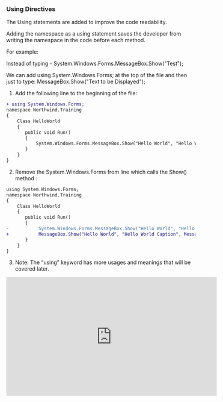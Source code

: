 ﻿### Using Directives

The Using statements are added to improve the code readability.

Adding the namespace as a using statement saves the developer from writing the namespace in the code before each method.

For example:

Instead of typing - 
System.Windows.Forms.MessageBox.Show("Test");

We can add 
using System.Windows.Forms; at the top of the file
and then just to type: MessageBox.Show("Text to be Displayed");


1.	Add the following line to the beginning of the file:
```diff
+ using System.Windows.Forms;
namespace Northwind.Training
{
    Class HelloWorld
    {
       public void Run()
       {
           System.Windows.Forms.MessageBox.Show("Hello World", "Hello World Caption", System.Windows.Forms.MessageBoxButton.OK);
       }     
    }
}
```
2.	Remove the System.Windows.Forms from line which calls the Show() method :
```diff
using System.Windows.Forms;
namespace Northwind.Training
{
    Class HelloWorld
    {
       public void Run()
       {
-           System.Windows.Forms.MessageBox.Show("Hello World", "Hello World Caption", System.Windows.Forms.MessageBoxButton.OK);
+           MessageBox.Show("Hello World", "Hello World Caption", MessageBoxButton.OK);
       }     
    }
}
```
3.	Note: The “using” keyword has more usages and meanings that will be covered later.

<iframe width="560" height="315" src="https://www.youtube.com/embed/DuvZV5omiqY" frameborder="0" allowfullscreen></iframe>

